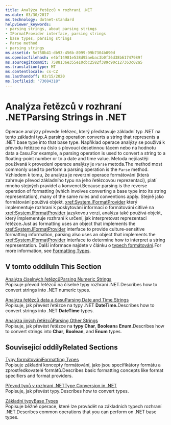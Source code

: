 ```yaml
---
title: Analýza řetězců v rozhraní .NET
ms.date: 03/30/2017
ms.technology: dotnet-standard
helpviewer_keywords:
- parsing strings, about parsing strings
- IFormatProvider interface, parsing strings
- base types, parsing strings
- Parse method
- parsing strings
ms.assetid: 5e758b41-db93-456b-8999-99b7304b090d
ms.openlocfilehash: e4bf14981e538d95aebac3b0f36d38b61747989f
ms.sourcegitcommit: 7588136e355e10cbc2582f389c90c127363c02a5
ms.translationtype: MT
ms.contentlocale: cs-CZ
ms.lasthandoff: 03/15/2020
ms.locfileid: "73084318"
---
```

# <a name="parsing-strings-in-net"></a><span data-ttu-id="80e8f-102">Analýza řetězců v rozhraní .NET</span><span class="sxs-lookup"><span data-stu-id="80e8f-102">Parsing Strings in .NET</span></span>
<span data-ttu-id="80e8f-103">Operace analýzy převede řetězec, který představuje základní typ .NET na tento základní typ.</span><span class="sxs-lookup"><span data-stu-id="80e8f-103">A parsing operation converts a string that represents a .NET base type into that base type.</span></span> <span data-ttu-id="80e8f-104">Například operace analýzy se používá k převodu řetězce na číslo s plovoucí desetinnou tácem nebo na hodnotu data a času.</span><span class="sxs-lookup"><span data-stu-id="80e8f-104">For example, a parsing operation is used to convert a string to a floating-point number or to a date and time value.</span></span> <span data-ttu-id="80e8f-105">Metoda nejčastěji používaná k provedení operace analýzy je `Parse` metoda.</span><span class="sxs-lookup"><span data-stu-id="80e8f-105">The method most commonly used to perform a parsing operation is the `Parse` method.</span></span> <span data-ttu-id="80e8f-106">Vzhledem k tomu, že analýza je reverzní operace formátování (která zahrnuje převod základního typu na jeho řetězcovou reprezentaci), platí mnoho stejných pravidel a konvencí.</span><span class="sxs-lookup"><span data-stu-id="80e8f-106">Because parsing is the reverse operation of formatting (which involves converting a base type into its string representation), many of the same rules and conventions apply.</span></span> <span data-ttu-id="80e8f-107">Stejně jako formátování používá objekt, <xref:System.IFormatProvider> který implementuje rozhraní k poskytování informací o formátování citlivé na <xref:System.IFormatProvider> jazykovou verzi, analýza také používá objekt, který implementuje rozhraní k určení, jak interpretovat reprezentaci řetězce.</span><span class="sxs-lookup"><span data-stu-id="80e8f-107">Just as formatting uses an object that implements the <xref:System.IFormatProvider> interface to provide culture-sensitive formatting information, parsing also uses an object that implements the <xref:System.IFormatProvider> interface to determine how to interpret a string representation.</span></span> <span data-ttu-id="80e8f-108">Další informace najdete v článku o [typech formátování](../../../docs/standard/base-types/formatting-types.md).</span><span class="sxs-lookup"><span data-stu-id="80e8f-108">For more information, see [Formatting Types](../../../docs/standard/base-types/formatting-types.md).</span></span>  
  
## <a name="in-this-section"></a><span data-ttu-id="80e8f-109">V tomto oddílu</span><span class="sxs-lookup"><span data-stu-id="80e8f-109">In This Section</span></span>  
 [<span data-ttu-id="80e8f-110">Analýza číselných řetězců</span><span class="sxs-lookup"><span data-stu-id="80e8f-110">Parsing Numeric Strings</span></span>](../../../docs/standard/base-types/parsing-numeric.md)  
 <span data-ttu-id="80e8f-111">Popisuje převod řetězců na číselné typy rozhraní .NET.</span><span class="sxs-lookup"><span data-stu-id="80e8f-111">Describes how to convert strings into .NET numeric types.</span></span>  
  
 [<span data-ttu-id="80e8f-112">Analýza řetězců data a času</span><span class="sxs-lookup"><span data-stu-id="80e8f-112">Parsing Date and Time Strings</span></span>](../../../docs/standard/base-types/parsing-datetime.md)  
 <span data-ttu-id="80e8f-113">Popisuje, jak převést řetězce na typy .NET **DateTime.**</span><span class="sxs-lookup"><span data-stu-id="80e8f-113">Describes how to convert strings into .NET **DateTime** types.</span></span>  
  
 [<span data-ttu-id="80e8f-114">Analýza jiných řetězců</span><span class="sxs-lookup"><span data-stu-id="80e8f-114">Parsing Other Strings</span></span>](../../../docs/standard/base-types/parsing-other.md)  
 <span data-ttu-id="80e8f-115">Popisuje, jak převést řetězce na **typy Char**, **Boolean**a **Enum.**</span><span class="sxs-lookup"><span data-stu-id="80e8f-115">Describes how to convert strings into **Char**, **Boolean**, and **Enum** types.</span></span>  
  
## <a name="related-sections"></a><span data-ttu-id="80e8f-116">Související oddíly</span><span class="sxs-lookup"><span data-stu-id="80e8f-116">Related Sections</span></span>  
 [<span data-ttu-id="80e8f-117">Typy formátování</span><span class="sxs-lookup"><span data-stu-id="80e8f-117">Formatting Types</span></span>](../../../docs/standard/base-types/formatting-types.md)  
 <span data-ttu-id="80e8f-118">Popisuje základní koncepty formátování, jako jsou specifikátory formátu a zprostředkovatelé formátů.</span><span class="sxs-lookup"><span data-stu-id="80e8f-118">Describes basic formatting concepts like format specifiers and format providers.</span></span>  
  
 [<span data-ttu-id="80e8f-119">Převod typů v rozhraní .NET</span><span class="sxs-lookup"><span data-stu-id="80e8f-119">Type Conversion in .NET</span></span>](../../../docs/standard/base-types/type-conversion.md)  
 <span data-ttu-id="80e8f-120">Popisuje, jak převést typy.</span><span class="sxs-lookup"><span data-stu-id="80e8f-120">Describes how to convert types.</span></span>  
  
 [<span data-ttu-id="80e8f-121">Základní typy</span><span class="sxs-lookup"><span data-stu-id="80e8f-121">Base Types</span></span>](../../../docs/standard/base-types/index.md)  
 <span data-ttu-id="80e8f-122">Popisuje běžné operace, které lze provádět na základních typech rozhraní .NET.</span><span class="sxs-lookup"><span data-stu-id="80e8f-122">Describes common operations that you can perform on .NET base types.</span></span>
